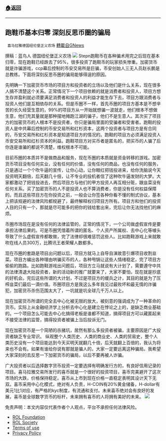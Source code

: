 ###  [:house:返回](README.md)
---


## 跑鞋币基本归零 深刻反思币圈的骗局
` 喜马拉雅德国纽伦堡正义农场` [轉載自GNews](https://gnews.org/zh-hans/2680548/)

撰稿：蓝鸟人
德国纽伦堡正义农场
 ![](https://assets.gnews.org/wp-content/uploads/2022/06/0607-10_1654610336.jpg) 
Stepn跑鞋币在各种骗术用完之后现在基本归零，现在跑鞋已经跌去了95%，很多投资了跑鞋币的玩家损失惨重。加密货币就是诈骗游戏，ccp幕后控制的币安交易所是巨骗，币安创始人三无人员赵长鹏是总教练。下面将深刻反思币圈的骗局能够得逞的原因。

先明确一下加密货币市场的项目方和投资者的立场以及他们是什么关系，现在很多人搞不清楚这个关系。正常情况下一个项目依赖的就是消费者和投资人，项目方想生存并盈利就必须要满足消费者和投资人的利益才能生存下去，项目方跟消费者与投资人他们是互相依存的关系。但是币圈不一样，首先币圈的项目方基本是不想辛苦的长久经营生意的，99%的项目方从一开始就想骗一波就走，他们根本不想做生意，他们充其量就是那种摆地摊跑江湖的骗子，他们不是生意人。其次买了项目方的加密货币的人根本不是投资者，你只是骗局里面的受骗者和受害者。跑鞋的投资人是中共幕后控制的币安交易所和红杉资本，这两个投资者与项目方是有合同的，币安交易所和红杉资本是知道项目方的情况的。跑鞋的项目方必须满足投资人币安交易所和红杉资本的利益。跑鞋项目方对买币者是匿名的，把买币的人骗了后你连是谁骗的都说不清楚，维权根本不可能。
 
目前币圈的本质并不是做商品和服务，现在币圈的本质就是资金转移的游戏。加密货币项目没有任何实业，没有任何的价值，没有任何的商品，也没有任何的服务，只是通过一个个吹牛逼的宣传，让你心动，让你眼红把钱投进来，给你洗脑说今天投资明天翻倍，后天翻几十倍，让不专业的投机者信了这种吹牛逼发财的大梦。大家都激动了把钱投进去，然后项目方与他们的甲方投资人再互相分赃，跟韭菜没有任何关系。买了加密货币的人不是投资人也不算消费者，你是没有任何权益保障的。而且这些项目方在你投资之前，一般会让你签各种你看不懂的制式协议，基本上把该规避的法律风险都规避了，最终解释权归项目方所有。项目方和他们的投资人目的只有一个，那就是尽可能多的把你的钱给套出来，完后让你无法找他们的麻烦。
 
币圈市场现在是没有任何的法律监管的，正常的情况下，一个公司做虚假宣传是要承担法律后果的。可是币圈凭借着所谓的匿名、个人资产所属权、去中心化等噱头导致了什么虚假宣传都敢做，完了法律却很难惩罚这些人。比如跑鞋游戏上来就敢吹在线人员300万，比腾讯王者荣耀人数都多。
 
现在币圈的套路是项目出问题以后，项目方就马上自导自演故意引爆项目收割韭菜。项目方编出各种理由哄骗买币的人，各种甩锅让这些人情绪稳定，完了项目方偷偷的跑路。比如跑鞋游戏出问题后，项目方立马就说有大计划了，需要遵守中共的法律清退大陆投资者，新的活动新的推广就要来了，大家不要怕，现在就是抄底的好机会。完后这些所谓的大计划，不过是项目方的缓兵之计，其目的就是为了压榨韭菜们最后一滴价值。币圈项目方是我这么多年我见过最败坏和最无情的诈骗犯，加密货币杀伤范围太大了，一坑就是坑全球几千万人以上。
 
现在加密货币所谓的完全去中心化被无限的放大，被刻意的强调成为了一种革命的货币。实际上从金融经济学上分析去中心化是建立在悖论之上的，是缺乏商业基础的。一个项目怎么可能去中心化搞得老板是谁都不知道，搞得项目方可以藏匿起来不接受法律的监管，搞得投资者被骗上当后投诉无门。
 
现在加密货币是一个简陋的杀猪坑，居然有那么多投资者被骗，主要原因是广大投资者缺乏专业常识。 纵观整个人类历史、人类的商业史、人类的贸易史，整个人类历史没有一个项目能达到今天买明天就翻几十倍，后天就翻上百倍的，我认为将来也不会有。如果有谁给你说有那就是骗人的，大家一定要远离这种骗局。我希望大家深刻的去反思一下加密货币的骗局，以后不要再被人诈骗。
 
广大投资者以后选择数字货币投资一定要选择有明确发行方的，有良好信用记录的项目。喜马拉雅交易所发行的喜币就是一个很好的投资项目，喜币完美避开了这次市场的大跌，价格保持稳定。喜币从上市到现在价格一直稳定表明其设计天下无双。喜币采用中心化模式，绝对有人负责，H-COIN有20%黄金储备，H-dollar有美元1比1对应，有严格的kyc制度，有流通和支付。未来喜币绝对会有良好的发展，喜币是全球数字货币的标杆，未来拥有喜币的人将拥有美好的未来。
 ![](https://assets.gnews.org/wp-content/uploads/2022/05/logo0529_1653788537.jpg) 

免责声明：本文内容仅代表作者个人观点，平台不承担任何法律风险。
  
- [ROL Foundation](https://rolfoundation.org/)
- [ROL Society](https://rolsociety.org/)
- [Terms of use](https://gnews.org/terms-of-use-3/)
- [Privacy Policy](https://gnews.org/privacy-policy/)
